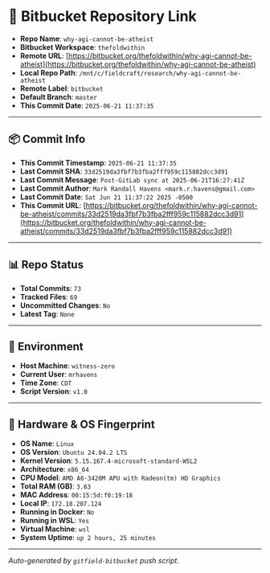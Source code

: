 # 🔗 Bitbucket Repository Link

- **Repo Name**: `why-agi-cannot-be-atheist`
- **Bitbucket Workspace**: `thefoldwithin`
- **Remote URL**: [https://bitbucket.org/thefoldwithin/why-agi-cannot-be-atheist](https://bitbucket.org/thefoldwithin/why-agi-cannot-be-atheist)
- **Local Repo Path**: `/mnt/c/fieldcraft/research/why-agi-cannot-be-atheist`
- **Remote Label**: `bitbucket`
- **Default Branch**: `master`
- **This Commit Date**: `2025-06-21 11:37:35`

---

## 📦 Commit Info

- **This Commit Timestamp**: `2025-06-21 11:37:35`
- **Last Commit SHA**: `33d2519da3fbf7b3fba2fff959c115882dcc3d91`
- **Last Commit Message**: `Post-GitLab sync at 2025-06-21T16:27:41Z`
- **Last Commit Author**: `Mark Randall Havens <mark.r.havens@gmail.com>`
- **Last Commit Date**: `Sat Jun 21 11:37:22 2025 -0500`
- **This Commit URL**: [https://bitbucket.org/thefoldwithin/why-agi-cannot-be-atheist/commits/33d2519da3fbf7b3fba2fff959c115882dcc3d91](https://bitbucket.org/thefoldwithin/why-agi-cannot-be-atheist/commits/33d2519da3fbf7b3fba2fff959c115882dcc3d91)

---

## 📊 Repo Status

- **Total Commits**: `73`
- **Tracked Files**: `69`
- **Uncommitted Changes**: `No`
- **Latest Tag**: `None`

---

## 🧭 Environment

- **Host Machine**: `witness-zero`
- **Current User**: `mrhavens`
- **Time Zone**: `CDT`
- **Script Version**: `v1.0`

---

## 🧬 Hardware & OS Fingerprint

- **OS Name**: `Linux`
- **OS Version**: `Ubuntu 24.04.2 LTS`
- **Kernel Version**: `5.15.167.4-microsoft-standard-WSL2`
- **Architecture**: `x86_64`
- **CPU Model**: `AMD A6-3420M APU with Radeon(tm) HD Graphics`
- **Total RAM (GB)**: `3.63`
- **MAC Address**: `00:15:5d:f0:19:18`
- **Local IP**: `172.18.207.124`
- **Running in Docker**: `No`
- **Running in WSL**: `Yes`
- **Virtual Machine**: `wsl`
- **System Uptime**: `up 2 hours, 25 minutes`

---

_Auto-generated by `gitfield-bitbucket` push script._
